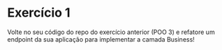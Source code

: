 # Exercício 1
Volte no seu código do repo do exercício anterior (POO 3) e refatore um endpoint da sua aplicação para implementar a camada Business!
